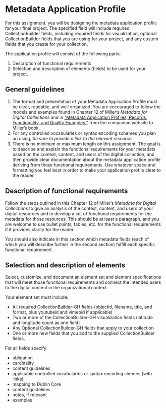 # Metadata Application Profile  
For this assignment, you will be designing the metadata application profile for your final project. The specified field will include required CollectionBuilder fields, including required fields for visualization, optional CollectionBuilder fields that you are using for your project, and any custom fields that you create for your collection.

The application profile will consist of the following parts:
1. Description of functional requirements
2. Selection and description of elements (fields) to be used for your project. 

## General guidelines
1. The format and presentation of your Metadata Application Profile must be clear, readable, and well organized. You are encouraged to follow the models and examples found in Chapter 12 of Miller’s _Metadata for Digital Collections_ and in [“Metadata Application Profiles, Records, Functionality, and Quality Examples.”](https://www.alastore.ala.org/sites/default/files/MDC_Functionality-ApplicationProfiles-Records.pdf) from the companion website to Miller’s book.
2. For any controlled vocabularies or syntax encoding schemes you plan on using, _be sure to provide a link to the relevant resource._
3. There is no minimum or maximum length on this assignment. The goal is to describe and explain the functional requirements for your metadata based on the context, content, and users of the digital collection, and then provide clear documentation about the metadata application profile deriving from those functional requirements. Use whatever space and formatting you feel best in order to make your application profile clear to the reader.

## Description of functional requirements
Follow the steps outlined in this Chapter 12 of Miller’s _Metadata for Digital Collections_ to give an analysis of the context, content, and users of your digital resources and to develop a set of functional requirements for the metadata for those resources. This should be at least a paragraph, and you are welcome to use bullet points, tables, etc. for the functional requirements if it provides clarity for the reader. 

You should also indicate in this section which metadata fields (each of which you will describe further in the second section) fulfill each specific functional requirement. 

## Selection and description of elements
Select, customize, and document an element set and element specifications that will meet those functional requirements and connect the intended users to the digital content in the organizational context.  

Your element set must include:
- All required CollectionBuilder-GH fields (objectid, filename, title, and format, plus youtubeid and vimeoid if applicable)
- Two or more of the CollectionBuilder-GH visualization fields (latitude and longitude count as one field)
- Any Optional CollectionBuilder-GH fields that apply to your collection
- One or more new fields that you add to the supplied CollectionBuilder fields.


For all fields specify:
- obligation
- cardinality
- content guidelines
- applicable controlled vocabularies or syntax encoding shemes (with links)
- mapping to Dublin Core
- content guidelines
- notes, if relevant
- examples

